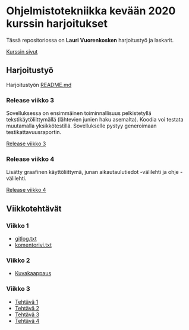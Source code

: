 # Ohjelmistotekniikka kevään 2020 kurssin harjoitukset

Tässä repositoriossa on **Lauri Vuorenkosken** harjoitustyö ja laskarit.

[Kurssin sivut](https://github.com/mluukkai/ohjelmistotekniikka-kevat-2020/blob/master/README.md)

## Harjoitustyö
Harjoitustyön [README.md](https://github.com/vuorenkoski/ot-harjoitustyo/tree/master/Lahijunat)

### Release viikko 3
Sovelluksessa on ensimmäinen toiminnallisuus pelkistetyllä tekstikäytöliittymällä (lähtevien junien haku asemalta). Koodia voi testata muutamalla yksikkötestillä. Sovellukselle pystyy generoimaan testikattavuusraportin. 

[Release viikko 3](https://github.com/vuorenkoski/ot-harjoitustyo/releases/tag/viikko3)

### Release viikko 4
Lisätty graafinen käyttöliittymä, junan aikautaulutiedot -välilehti ja ohje -välilehti. 

[Release viikko 4](https://github.com/vuorenkoski/ot-harjoitustyo/releases/tag/viikko4)

## Viikkotehtävät

### Viikko 1

* [gitlog.txt](https://github.com/vuorenkoski/ot-harjoitustyo/blob/master/laskarit/viikko1/gitlog.txt)
* [komentorivi.txt](https://github.com/vuorenkoski/ot-harjoitustyo/blob/master/laskarit/viikko1/komentorivi.txt)

### Viikko 2
* [Kuvakaappaus](https://github.com/vuorenkoski/ot-harjoitustyo/blob/master/laskarit/viikko2/Screenshot.jpeg)

### Viikko 3
* [Tehtävä 1](https://github.com/vuorenkoski/ot-harjoitustyo/blob/master/laskarit/viikko3/tehtava1.jpg)
* [Tehtävä 2](https://github.com/vuorenkoski/ot-harjoitustyo/blob/master/laskarit/viikko3/tehtava2.jpg)
* [Tehtävä 3](https://github.com/vuorenkoski/ot-harjoitustyo/blob/master/laskarit/viikko3/tehtava3.png)
* [Tehtävä 4](https://github.com/vuorenkoski/ot-harjoitustyo/blob/master/laskarit/viikko3/tehtava4.png)


